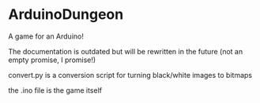 # ArduinoDungeon

A game for an Arduino!

The documentation is outdated but will be rewritten in the future (not an empty promise, I promise!)

convert.py is a conversion script for turning black/white images to bitmaps

the .ino file is the game itself
